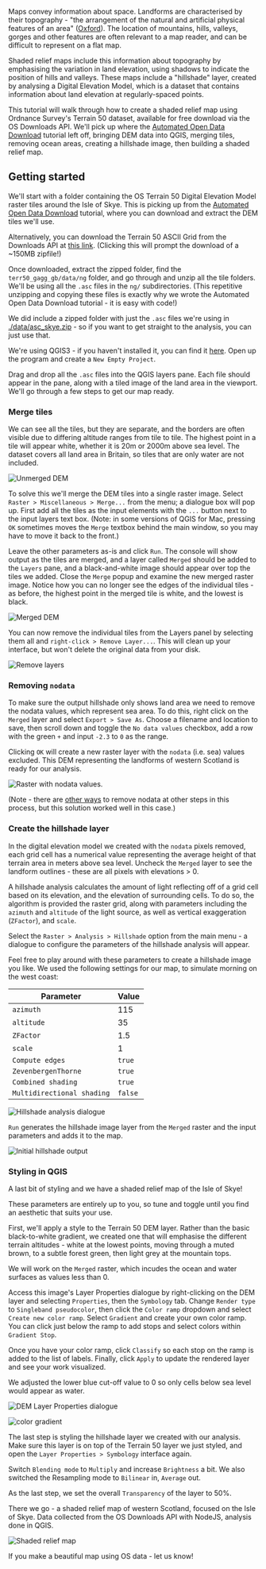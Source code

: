 Maps convey information about space. Landforms are characterised by their topography - "the arrangement of the natural and artificial physical features of an area" ([Oxford](https://www.lexico.com/en/definition/topography)). The location of mountains, hills, valleys, gorges and other features are often relevant to a map reader, and can be difficult to represent on a flat map.

Shaded relief maps include this information about topography by emphasising the variation in land elevation, using shadows to indicate the position of hills and valleys. These maps include a "hillshade" layer, created by analysing a Digital Elevation Model, which is a dataset that contains information about land elevation at regularly-spaced points.

This tutorial will walk through how to create a shaded relief map using Ordnance Survey's Terrain 50 dataset, available for free download via the OS Downloads API. We'll pick up where the [Automated Open Data Download](#) tutorial left off, bringing DEM data into QGIS, merging tiles, removing ocean areas, creating a hillshade image, then building a shaded relief map.

## Getting started

We'll start with a folder containing the OS Terrain 50 Digital Elevation Model raster tiles around the Isle of Skye. This is picking up from the [Automated Open Data Download](#) tutorial, where you can download and extract the DEM tiles we'll use.

Alternatively, you can download the Terrain 50 ASCII Grid from the Downloads API at [this link](https://osdatahubapi.os.uk/downloads/v1/products/Terrain50/downloads?area=GB&format=ASCII+Grid+and+GML+%28Grid%29&redirect). (Clicking this will prompt the download of a ~150MB zipfile!)

Once downloaded, extract the zipped folder, find the `terr50_gagg_gb/data/ng` folder, and go through and unzip all the tile folders. We'll be using all the `.asc` files in the `ng/` subdirectories. (This repetitive unzipping and copying these files is exactly why we wrote the Automated Open Data Download tutorial - it is easy with code!)

We did include a zipped folder with just the `.asc` files we're using in [./data/asc_skye.zip](https://raw.githubusercontent.com/johnx25bd/os-data-hub-api-tutorials/master/gis-applications/shaded-relief-map/data/asc_skye.zip) - so if you want to get straight to the analysis, you can just use that.

We're using QGIS3 - if you haven't installed it, you can find it [here](https://qgis.org/en/site/). Open up the program and create a `New Empty Project`.

Drag and drop all the `.asc` files into the QGIS layers pane. Each file should appear in the pane, along with a tiled image of the land area in the viewport. We'll go through a few steps to get our map ready.

### Merge tiles

We can see all the tiles, but they are separate, and the borders are often visible due to differing altitude ranges from tile to tile. The highest point in a tile will appear white, whether it is 20m or 2000m above sea level. The dataset covers all land area in Britain, so tiles that are only water are not included.

![Unmerged DEM](https://raw.githubusercontent.com/OrdnanceSurvey/os-data-hub-tutorials/master/gis-applications/shaded-relief-map/media/unmerged-dem.png)

To solve this we'll merge the DEM tiles into a single raster image. Select `Raster > Miscellaneous > Merge...` from the menu; a dialogue box will pop up. First add all the tiles as the input elements with the `...` button next to the input layers text box. (Note: in some versions of QGIS for Mac, pressing `OK` sometimes moves the `Merge` textbox behind the main window, so you may have to move it back to the front.)

Leave the other parameters as-is and click `Run`. The console will show output as the tiles are merged, and a layer called `Merged` should be added to the `Layers` pane, and a black-and-white image should appear over top the tiles we added. Close the `Merge` popup and examine the new merged raster image. Notice how you can no longer see the edges of the individual tiles - as before, the highest point in the merged tile is white, and the lowest is black.

![Merged DEM](https://raw.githubusercontent.com/OrdnanceSurvey/os-data-hub-tutorials/master/gis-applications/shaded-relief-map/media/merged-dem.png)

You can now remove the individual tiles from the Layers panel by selecting them all and `right-click > Remove Layer...`. This will clean up your interface, but won't delete the original data from your disk.

![Remove layers](https://raw.githubusercontent.com/OrdnanceSurvey/os-data-hub-tutorials/master/gis-applications/shaded-relief-map/media/remove-layers.png)

### Removing `nodata`

To make sure the output hillshade only shows land area we need to remove the nodata values, which represent sea area. To do this, right click on the `Merged` layer and select `Export > Save As`. Choose a filename and location to save, then scroll down and toggle the `No data values` checkbox, add a row with the green `+` and input `-2.3` to `0` as the range.

Clicking `OK` will create a new raster layer with the `nodata` (i.e. sea) values excluded. This DEM representing the landforms of western Scotland is ready for our analysis.

![Raster with nodata values.](https://raw.githubusercontent.com/OrdnanceSurvey/os-data-hub-tutorials/master/gis-applications/shaded-relief-map/media/removing-nodata.png)

(Note - there are [other ways](https://gis.stackexchange.com/questions/197446/gdal-set-negative-values-to-nodata-or-nan) to remove nodata at other steps in this process, but this solution worked well in this case.)

### Create the hillshade layer

In the digital elevation model we created with the `nodata` pixels removed, each grid cell has a numerical value representing the average height of that terrain area in meters above sea level. Uncheck the `Merged` layer to see the landform outlines - these are all pixels with elevations > 0.

A hillshade analysis calculates the amount of light reflecting off of a grid cell based on its elevation, and the elevation of surrounding cells. To do so, the algorithm is provided the raster grid, along with parameters including the `azimuth` and `altitude` of the light source, as well as vertical exaggeration (`ZFactor`), and `scale`.

Select the `Raster > Analysis > Hillshade` option from the main menu - a dialogue to configure the parameters of the hillshade analysis will appear.

Feel free to play around with these parameters to create a hillshade image you like. We used the following settings for our map, to simulate morning on the west coast:

| Parameter                  | Value   |
| -------------------------- | ------- |
| `azimuth`                  | 115     |
| `altitude`                 | 35      |
| `ZFactor`                  | 1.5     |
| `scale`                    | 1       |
| `Compute edges`            | `true`  |
| `ZevenbergenThorne`        | `true`  |
| `Combined shading`         | `true`  |
| `Multidirectional shading` | `false` |

![Hillshade analysis dialogue](https://raw.githubusercontent.com/OrdnanceSurvey/os-data-hub-tutorials/master/gis-applications/shaded-relief-map/media/hillshade-options.png)

`Run` generates the hillshade image layer from the `Merged` raster and the input parameters and adds it to the map.

![Initial hillshade output](https://raw.githubusercontent.com/OrdnanceSurvey/os-data-hub-tutorials/master/gis-applications/shaded-relief-map/media/initial-hillshade.png)

### Styling in QGIS

A last bit of styling and we have a shaded relief map of the Isle of Skye!

These parameters are entirely up to you, so tune and toggle until you find an aesthetic that suits your use.

First, we'll apply a style to the Terrain 50 DEM layer. Rather than the basic black-to-white gradient, we created one that will emphasise the different terrain altitudes - white at the lowest points, moving through a muted brown, to a subtle forest green, then light grey at the mountain tops.

We will work on the `Merged` raster, which incudes the ocean and water surfaces as values less than 0.

Access this image's Layer Properties dialogue by right-clicking on the DEM layer and selecting `Properties`, then the `Symbology` tab. Change `Render type` to `Singleband pseudocolor`, then click the `Color ramp` dropdown and select `Create new color ramp`. Select `Gradient` and create your own color ramp. You can click just below the ramp to add stops and select colors within `Gradient Stop`.

Once you have your color ramp, click `Classify` so each stop on the ramp is added to the list of labels. Finally, click `Apply` to update the rendered layer and see your work visualized.

We adjusted the lower blue cut-off value to 0 so only cells below sea level would appear as water.

![DEM Layer Properties dialogue](https://raw.githubusercontent.com/OrdnanceSurvey/os-data-hub-tutorials/master/gis-applications/shaded-relief-map/media/dem-layer-properties.png)

![color gradient](https://raw.githubusercontent.com/OrdnanceSurvey/os-data-hub-tutorials/master/gis-applications/shaded-relief-map/media/color-ramp.png)

The last step is styling the hillshade layer we created with our analysis. Make sure this layer is on top of the Terrain 50 layer we just styled, and open the `Layer Properties > Symbology` interface again.

Switch `Blending mode` to `Multiply` and increase `Brightness` a bit. We also switched the Resampling mode to `Bilinear` in, `Average` out.

As the last step, we set the overall `Transparency` of the layer to 50%.

There we go - a shaded relief map of western Scotland, focused on the Isle of Skye. Data collected from the OS Downloads API with NodeJS, analysis done in QGIS.

![Shaded relief map](https://raw.githubusercontent.com/OrdnanceSurvey/os-data-hub-tutorials/master/gis-applications/shaded-relief-map/media/final-hillshade.png)

If you make a beautiful map using OS data - let us know!
